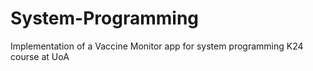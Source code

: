 # System-Programming
Implementation of a Vaccine Monitor app for system programming K24 course at UoA 
